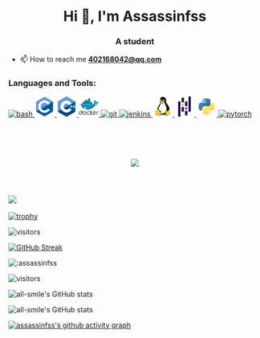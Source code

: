 
<h1 align="center">Hi 👋, I'm Assassinfss</h1>
<h3 align="center">A student</h3>

- 📫 How to reach me **402168042@qq.com**

<h3 align="left">Languages and Tools:</h3>
<p align="left"> <a href="https://www.gnu.org/software/bash/" target="_blank" rel="noreferrer"> <img src="https://www.vectorlogo.zone/logos/gnu_bash/gnu_bash-icon.svg" alt="bash" width="40" height="40"/> </a> <a href="https://www.cprogramming.com/" target="_blank" rel="noreferrer"> <img src="https://raw.githubusercontent.com/devicons/devicon/master/icons/c/c-original.svg" alt="c" width="40" height="40"/> </a> <a href="https://www.w3schools.com/cpp/" target="_blank" rel="noreferrer"> <img src="https://raw.githubusercontent.com/devicons/devicon/master/icons/cplusplus/cplusplus-original.svg" alt="cplusplus" width="40" height="40"/> </a> <a href="https://www.docker.com/" target="_blank" rel="noreferrer"> <img src="https://raw.githubusercontent.com/devicons/devicon/master/icons/docker/docker-original-wordmark.svg" alt="docker" width="40" height="40"/> </a> <a href="https://git-scm.com/" target="_blank" rel="noreferrer"> <img src="https://www.vectorlogo.zone/logos/git-scm/git-scm-icon.svg" alt="git" width="40" height="40"/> </a> <a href="https://www.jenkins.io" target="_blank" rel="noreferrer"> <img src="https://www.vectorlogo.zone/logos/jenkins/jenkins-icon.svg" alt="jenkins" width="40" height="40"/> </a> <a href="https://www.linux.org/" target="_blank" rel="noreferrer"> <img src="https://raw.githubusercontent.com/devicons/devicon/master/icons/linux/linux-original.svg" alt="linux" width="40" height="40"/> </a> <a href="https://pandas.pydata.org/" target="_blank" rel="noreferrer"> <img src="https://raw.githubusercontent.com/devicons/devicon/2ae2a900d2f041da66e950e4d48052658d850630/icons/pandas/pandas-original.svg" alt="pandas" width="40" height="40"/> </a> <a href="https://www.python.org" target="_blank" rel="noreferrer"> <img src="https://raw.githubusercontent.com/devicons/devicon/master/icons/python/python-original.svg" alt="python" width="40" height="40"/> </a> <a href="https://pytorch.org/" target="_blank" rel="noreferrer"> <img src="https://www.vectorlogo.zone/logos/pytorch/pytorch-icon.svg" alt="pytorch" width="40" height="40"/> </a> </p>

&nbsp;
&nbsp;
&nbsp;

<h1 align="center"> <img src="https://readme-typing-svg.herokuapp.com/?lines=这世界那么多人;致敬奋斗路上劈星斩月的你!&center=true&size=27"> </h1>


&nbsp;
&nbsp;

![](https://img.shields.io/badge/goodgood_study-dayday_up-yellowblue)

[![trophy](https://github-profile-trophy.vercel.app/?username=assassinfss)](https://github.com/ryo-ma/github-profile-trophy)

![visitors](https://visitor-badge.glitch.me/badge?page_id=assassinfss&left_color=green&right_color=red)

[![GitHub Streak](https://github-readme-streak-stats.herokuapp.com/?user=assassinfss&theme=dark)](https://git.io/streak-stats)

![:assassinfss](https://count.getloli.com/get/@:assassinfss?theme=gelbooru-h)

![visitors](https://visitor-badge.glitch.me/badge?page_id=page.id&left_color=green&right_color=red)

![all-smile's GitHub stats](https://github-readme-stats.vercel.app/api?username=assassinfss&show_icons=true&theme=tokyonight)

![all-smile's GitHub stats](https://github-readme-stats.vercel.app/api/top-langs?username=assassinfss&show_icons=true&theme=tokyonight)

[![assassinfss's github activity graph](https://github-readme-activity-graph.vercel.app/graph?username=assassinfss&theme=github)](https://github.com/assassinfss/github-readme-activity-graph)
